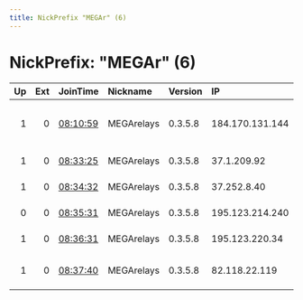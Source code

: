 ```yaml
---
title: NickPrefix "MEGAr" (6)
---
```


# NickPrefix: "MEGAr" (6)

|   Up |   Ext | JoinTime                                                                                            | Nickname   | Version   | IP              | AS                           | CC   |   ORp |   Dirp | OS    | Contact                 |   eFamMembers |
|-----:|------:|:----------------------------------------------------------------------------------------------------|:-----------|:----------|:----------------|:-----------------------------|:-----|------:|-------:|:------|:------------------------|--------------:|
|    1 |     0 | [08:10:59](https://metrics.torproject.org/rs.html#details/C2CB0F8D42EC0943E4711F5646DFD196B28655B0) | MEGArelays | 0.3.5.8   | 184.170.131.144 | eStruxture Data Centers Inc. | ca   |  9001 |      0 | Linux | akhmed zakaev@gmail.com |             1 |
|    1 |     0 | [08:33:25](https://metrics.torproject.org/rs.html#details/1470E3B1FC4F5AF059E22B751140A663826E34FD) | MEGArelays | 0.3.5.8   | 37.1.209.92     | Swiftway Sp. z o.o.          | us   |  9001 |      0 | Linux | akhmed zakaev@gmail.com |             1 |
|    1 |     0 | [08:34:32](https://metrics.torproject.org/rs.html#details/63819E885F8220E4653C7156B1CAA9D90751B9DA) | MEGArelays | 0.3.5.8   | 37.252.8.40     | GleSYS AB                    | se   |  9001 |      0 | Linux | akhmed zakaev@gmail.com |             1 |
|    0 |     0 | [08:35:31](https://metrics.torproject.org/rs.html#details/EBE0CB2A0599EB3BAFA4657FFB4D1998FCCDFF62) | MEGArelays | 0.3.5.8   | 195.123.214.240 | ITL LLC                      | lv   |  9001 |      0 | Linux | akhmed zakaev@gmail.com |             1 |
|    1 |     0 | [08:36:31](https://metrics.torproject.org/rs.html#details/4615F1DD51AEACE80A7EBB8C4AE002ED349F79EA) | MEGArelays | 0.3.5.8   | 195.123.220.34  | ITL LLC                      | nl   |  9001 |      0 | Linux | akhmed zakaev@gmail.com |             1 |
|    1 |     0 | [08:37:40](https://metrics.torproject.org/rs.html#details/0EA8E0C91EBFB784348CA542801FE99090C13B24) | MEGArelays | 0.3.5.8   | 82.118.22.119   | ITL-Bulgaria Ltd.            | pl   |  9001 |      0 | Linux | akhmed zakaev@gmail.com |             1 |
